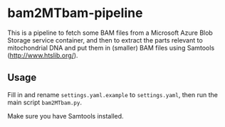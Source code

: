 # bam2MTbam-pipeline

This is a pipeline to fetch some BAM files from a Microsoft Azure Blob
Storage service container, and then to extract the parts relevant to
mitochondrial DNA and put them in (smaller) BAM files using Samtools
(http://www.htslib.org/).

## Usage

Fill in and rename `settings.yaml.example` to `settings.yaml`, then run
the main script `bam2MTbam.py`.

Make sure you have Samtools installed.
